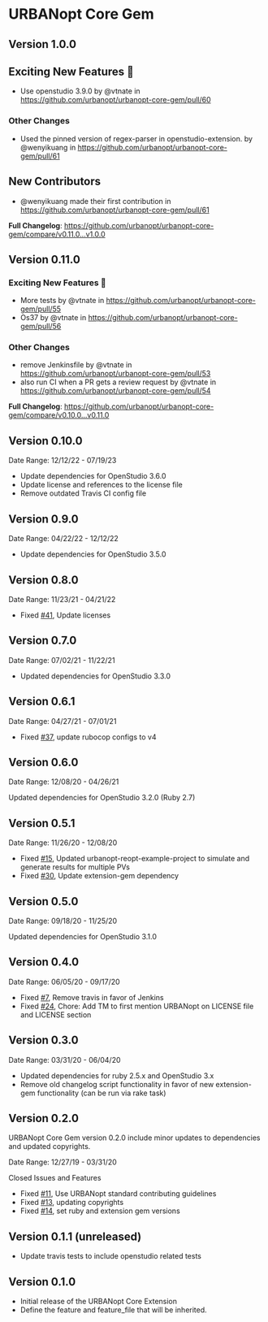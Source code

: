 # URBANopt Core Gem

## Version 1.0.0

## Exciting New Features 🎉

* Use openstudio 3.9.0 by @vtnate in https://github.com/urbanopt/urbanopt-core-gem/pull/60

### Other Changes

* Used the pinned version of regex-parser in openstudio-extension. by @wenyikuang in https://github.com/urbanopt/urbanopt-core-gem/pull/61

## New Contributors

* @wenyikuang made their first contribution in https://github.com/urbanopt/urbanopt-core-gem/pull/61

**Full Changelog**: https://github.com/urbanopt/urbanopt-core-gem/compare/v0.11.0...v1.0.0

## Version 0.11.0

### Exciting New Features 🎉

* More tests by @vtnate in https://github.com/urbanopt/urbanopt-core-gem/pull/55
* Os37 by @vtnate in https://github.com/urbanopt/urbanopt-core-gem/pull/56

### Other Changes

* remove Jenkinsfile by @vtnate in https://github.com/urbanopt/urbanopt-core-gem/pull/53
* also run CI when a PR gets a review request by @vtnate in https://github.com/urbanopt/urbanopt-core-gem/pull/54

**Full Changelog**: https://github.com/urbanopt/urbanopt-core-gem/compare/v0.10.0...v0.11.0

## Version 0.10.0

Date Range: 12/12/22 - 07/19/23

* Update dependencies for OpenStudio 3.6.0
* Update license and references to the license file
* Remove outdated Travis CI config file

## Version 0.9.0

Date Range: 04/22/22 - 12/12/22

* Update dependencies for OpenStudio 3.5.0

## Version 0.8.0

Date Range: 11/23/21 - 04/21/22

* Fixed [#41]( https://github.com/urbanopt/urbanopt-core-gem/pull/41 ), Update licenses

## Version 0.7.0

Date Range: 07/02/21 - 11/22/21

* Updated dependencies for OpenStudio 3.3.0

## Version 0.6.1

Date Range: 04/27/21 - 07/01/21

* Fixed [#37]( https://github.com/urbanopt/urbanopt-core-gem/pull/37 ), update rubocop configs to v4

## Version 0.6.0

Date Range: 12/08/20 - 04/26/21

Updated dependencies for OpenStudio 3.2.0 (Ruby 2.7)

## Version 0.5.1

Date Range: 11/26/20 - 12/08/20

* Fixed [#15]( https://github.com/urbanopt/urbanopt-core-gem/issues/15 ), Updated urbanopt-reopt-example-project to simulate and generate results for multiple PVs
* Fixed [#30]( https://github.com/urbanopt/urbanopt-core-gem/issues/30 ), Update extension-gem dependency

## Version 0.5.0

Date Range: 09/18/20 - 11/25/20

Updated dependencies for OpenStudio 3.1.0

## Version 0.4.0

Date Range: 06/05/20 - 09/17/20

* Fixed [#7]( https://github.com/urbanopt/urbanopt-core-gem/issues/7 ), Remove travis in favor of Jenkins
* Fixed [#24]( https://github.com/urbanopt/urbanopt-core-gem/issues/24 ), Chore: Add TM to first mention URBANopt on LICENSE file and LICENSE section

## Version 0.3.0

Date Range: 03/31/20 - 06/04/20

* Updated dependencies for ruby 2.5.x and OpenStudio 3.x
* Remove old changelog script functionality in favor of new extension-gem functionality (can be run via rake task)

## Version 0.2.0

URBANopt Core Gem version 0.2.0 include minor updates to dependencies and updated copyrights.

Date Range: 12/27/19 - 03/31/20

Closed Issues and Features

* Fixed [#11]( https://github.com/urbanopt/urbanopt-core-gem/pull/11 ), Use URBANopt standard contributing guidelines
* Fixed [#13]( https://github.com/urbanopt/urbanopt-core-gem/pull/13 ), updating copyrights
* Fixed [#14]( https://github.com/urbanopt/urbanopt-core-gem/pull/14 ), set ruby and extension gem versions

## Version 0.1.1 (unreleased)

* Update travis tests to include openstudio related tests

## Version 0.1.0

* Initial release of the URBANopt Core Extension
* Define the feature and feature_file that will be inherited.
